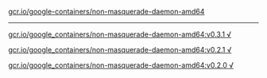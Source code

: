 [gcr.io/google-containers/non-masquerade-daemon-amd64](https://hub.docker.com/r/abcz/non-masquerade-daemon-amd64/tags/) 

----
[gcr.io/google_containers/non-masquerade-daemon-amd64:v0.3.1 √](https://hub.docker.com/r/abcz/non-masquerade-daemon-amd64/tags/)

[gcr.io/google_containers/non-masquerade-daemon-amd64:v0.2.1 √](https://hub.docker.com/r/abcz/non-masquerade-daemon-amd64/tags/)

[gcr.io/google_containers/non-masquerade-daemon-amd64:v0.2.0 √](https://hub.docker.com/r/abcz/non-masquerade-daemon-amd64/tags/)

